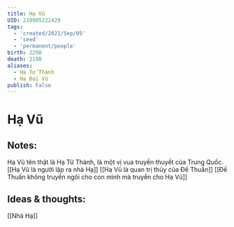 ```yaml
---
title: Hạ Vũ
UID: 210905222429
tags:
  - 'created/2021/Sep/05'
  - 'seed'
  - 'permanent/people'
birth: 2298
death: 2198
aliases:
  - Hạ Tử Thành
  - Hạ Đại Vũ
publish: False
---
```

# Hạ Vũ

## Notes:
Hạ Vũ tên thật là Hạ Tử Thành, là một vị vua truyền thuyết của Trung Quốc. 
[[Hạ Vũ là người lập ra nhà Hạ]]
[[Hạ Vũ là quan trị thủy của Đế Thuấn]]
[[Đế Thuấn không truyền ngôi cho con mình mà truyền cho Hạ Vũ]]

## Ideas & thoughts:
[[Nhà Hạ]]
